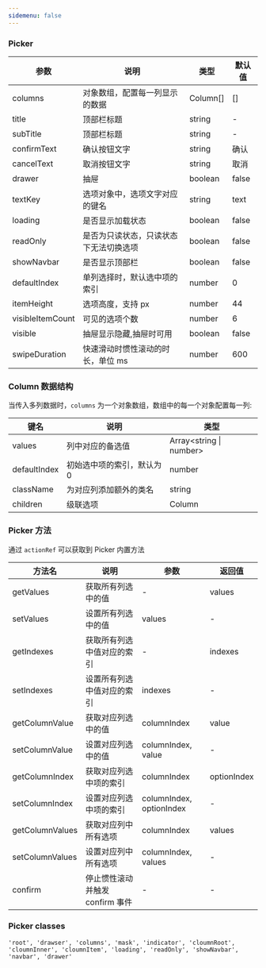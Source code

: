 ```yaml
---
sidemenu: false
---
```


### Picker


| 参数	|说明	|类型	|默认值
| --- | --- | --- | ---
| columns	| 对象数组，配置每一列显示的数据 |	Column[]|	[]
| title	| 顶部栏标题 |	string	| -
| subTitle | 顶部栏标题 |	string	| -
| confirmText	| 确认按钮文字 |	string	| 确认
| cancelText	| 取消按钮文字 |	string	| 取消
| drawer | 抽屉 | boolean | false
| textKey	| 选项对象中，选项文字对应的键名 |	string|	text
| loading	| 是否显示加载状态	 | boolean	| false
| readOnly | 是否为只读状态，只读状态下无法切换选项 |	boolean	| false
| showNavbar	| 是否显示顶部栏	 | boolean |	false
| defaultIndex	| 单列选择时，默认选中项的索引 |	number | 	0
| itemHeight	| 选项高度，支持 px	 | number	| 44
| visibleItemCount	| 可见的选项个数 |	number |	6
| visible | 抽屉显示隐藏,抽屉时可用 | boolean | false
| swipeDuration	| 快速滑动时惯性滚动的时长，单位 ms	 | number	| 600

### Column 数据结构

当传入多列数据时，`columns` 为一个对象数组，数组中的每一个对象配置每一列:

| 键名 | 说明 |	类型
| --- | --- | ---
| values | 列中对应的备选值 | Array<string \| number>
| defaultIndex | 初始选中项的索引，默认为 0 | number
| className | 为对应列添加额外的类名 | string
| children | 级联选项 | Column

### Picker 方法

通过 `actionRef` 可以获取到 Picker 内置方法

| 方法名 |	说明 |	参数 |	返回值
| --- | --- | --- | ---
| getValues	| 获取所有列选中的值 |	-	| values
| setValues	| 设置所有列选中的值 |	values	| -
| getIndexes	| 获取所有列选中值对应的索引 |	-	| indexes
| setIndexes	| 设置所有列选中值对应的索引 |	indexes	| -
| getColumnValue	| 获取对应列选中的值 |	columnIndex	| value
| setColumnValue	| 设置对应列选中的值 |	columnIndex, value	| -
| getColumnIndex	| 获取对应列选中项的索引 |	columnIndex	| optionIndex
| setColumnIndex	| 设置对应列选中项的索引 |	columnIndex, optionIndex	| -
| getColumnValues	| 获取对应列中所有选项 |	columnIndex	| values
| setColumnValues	| 设置对应列中所有选项 |	columnIndex, values	| -
| confirm	| 停止惯性滚动并触发 confirm 事件 |	-	| -

### Picker classes

```
'root', 'drawser', 'columns', 'mask', 'indicator', 'cloumnRoot', 'cloumnInner', 'cloumnItem', 'loading', 'readOnly', 'showNavbar', 'navbar', 'drawer'
```
